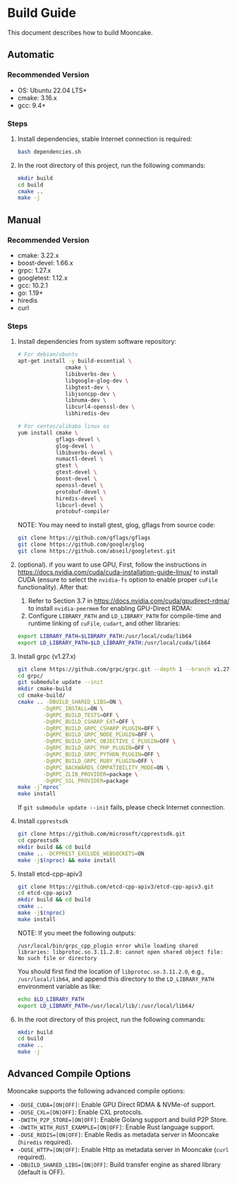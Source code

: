 # Build Guide

This document describes how to build Mooncake.

## Automatic

### Recommended Version
- OS: Ubuntu 22.04 LTS+
- cmake: 3.16.x
- gcc: 9.4+

### Steps
1. Install dependencies, stable Internet connection is required:
   ```bash
   bash dependencies.sh
   ```

2. In the root directory of this project, run the following commands:
   ```bash
   mkdir build
   cd build
   cmake ..
   make -j
   ```

## Manual

### Recommended Version
- cmake: 3.22.x
- boost-devel: 1.66.x
- grpc: 1.27.x
- googletest: 1.12.x
- gcc: 10.2.1
- go: 1.19+
- hiredis
- curl

### Steps

1. Install dependencies from system software repository:
    ```bash
    # For debian/ubuntu
    apt-get install -y build-essential \
                   cmake \
                   libibverbs-dev \
                   libgoogle-glog-dev \
                   libgtest-dev \
                   libjsoncpp-dev \
                   libnuma-dev \
                   libcurl4-openssl-dev \
                   libhiredis-dev

    # For centos/alibaba linux os
    yum install cmake \
                gflags-devel \
                glog-devel \
                libibverbs-devel \
                numactl-devel \
                gtest \
                gtest-devel \
                boost-devel \
                openssl-devel \
                protobuf-devel \
                hiredis-devel \
                libcurl-devel \
                protobuf-compiler 
    ```
    NOTE: You may need to install gtest, glog, gflags from source code:
    ```bash
    git clone https://github.com/gflags/gflags
    git clone https://github.com/google/glog
    git clone https://github.com/abseil/googletest.git
    ```

1. (optional). if you want to use GPU,
    First, follow the instructions in https://docs.nvidia.com/cuda/cuda-installation-guide-linux/ to install CUDA (ensure to select the `nvidia-fs` option to enable proper `cuFile` functionality). After that:
    1) Refer to Section 3.7 in https://docs.nvidia.com/cuda/gpudirect-rdma/ to install `nvidia-peermem` for enabling GPU-Direct RDMA:
    2) Configure `LIBRARY_PATH` and `LD_LIBRARY_PATH` for compile-time and runtime linking of `cuFile`, `cudart`, and other libraries:
    ```bash
    export LIBRARY_PATH=$LIBRARY_PATH:/usr/local/cuda/lib64
    export LD_LIBRARY_PATH=$LD_LIBRARY_PATH:/usr/local/cuda/lib64
    ```

2. Install grpc (v1.27.x)
    ```bash
    git clone https://github.com/grpc/grpc.git --depth 1 --branch v1.27.x
    cd grpc/
    git submodule update --init
    mkdir cmake-build
    cd cmake-build/
    cmake .. -DBUILD_SHARED_LIBS=ON \
            -DgRPC_INSTALL=ON \
            -DgRPC_BUILD_TESTS=OFF \
            -DgRPC_BUILD_CSHARP_EXT=OFF \
            -DgRPC_BUILD_GRPC_CSHARP_PLUGIN=OFF \
            -DgRPC_BUILD_GRPC_NODE_PLUGIN=OFF \
            -DgRPC_BUILD_GRPC_OBJECTIVE_C_PLUGIN=OFF \
            -DgRPC_BUILD_GRPC_PHP_PLUGIN=OFF \
            -DgRPC_BUILD_GRPC_PYTHON_PLUGIN=OFF \
            -DgRPC_BUILD_GRPC_RUBY_PLUGIN=OFF \
            -DgRPC_BACKWARDS_COMPATIBILITY_MODE=ON \
            -DgRPC_ZLIB_PROVIDER=package \
            -DgRPC_SSL_PROVIDER=package
    make -j`nproc`
    make install
    ```
    If `git submodule update --init` fails, please check Internet connection.

3. Install `cpprestsdk`
    ```bash
    git clone https://github.com/microsoft/cpprestsdk.git
    cd cpprestsdk
    mkdir build && cd build
    cmake .. -DCPPREST_EXCLUDE_WEBSOCKETS=ON
    make -j$(nproc) && make install
    ```

4. Install etcd-cpp-apiv3
    ```bash
    git clone https://github.com/etcd-cpp-apiv3/etcd-cpp-apiv3.git
    cd etcd-cpp-apiv3
    mkdir build && cd build
    cmake ..
    make -j$(nproc)
    make install
    ```
    NOTE: If you meet the following outputs:
    ```
    /usr/local/bin/grpc_cpp_plugin error while loading shared libraries: libprotoc.so.3.11.2.0: cannot open shared object file: No such file or directory
    ```
    You should first find the location of `libprotoc.so.3.11.2.0`, e.g., `/usr/local/lib64`, and append this directory to the `LD_LIBRARY_PATH` environment variable as like:
    ```bash
    echo $LD_LIBRARY_PATH
    export LD_LIBRARY_PATH=/usr/local/lib/:/usr/local/lib64/
    ```

5. In the root directory of this project, run the following commands:
   ```bash
   mkdir build
   cd build
   cmake ..
   make -j
   ```

## Advanced Compile Options
Mooncake supports the following advanced compile options:
- `-DUSE_CUDA=[ON|OFF]`: Enable GPU Direct RDMA & NVMe-of support. 
- `-DUSE_CXL=[ON|OFF]`: Enable CXL protocols. 
- `-DWITH_P2P_STORE=[ON|OFF]`: Enable Golang support and build P2P Store. 
- `-DWITH_WITH_RUST_EXAMPLE=[ON|OFF]`: Enable Rust language support.
- `-DUSE_REDIS=[ON|OFF]`: Enable Redis as metadata server in Mooncake (`hiredis` required).
- `-DUSE_HTTP=[ON|OFF]`: Enable Http as metadata server in Mooncake (`curl` required).
- `-DBUILD_SHARED_LIBS=[ON|OFF]`: Build transfer engine as shared library (default is OFF).
